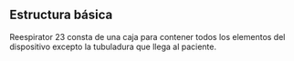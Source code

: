 ## Estructura básica
Reespirator 23 consta de una caja para contener todos los elementos del dispositivo excepto la tubuladura que llega al paciente.


